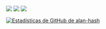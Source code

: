 ![](https://komarev.com/ghpvc/?username=Alan-hash&color=green)
![](https://img.shields.io/github/followers/alan-hash?logo=github&color=green)
![](https://img.shields.io/linkedin/follow/alan-hash_?color=green&style=plastic)


[![Estadísticas de GitHub de
alan-hash](https://github-readme-stats.vercel.app/api?username=alan-hash&count_private=true&show_icons=true&theme=onedark)](https://github.com/alan-hash)

